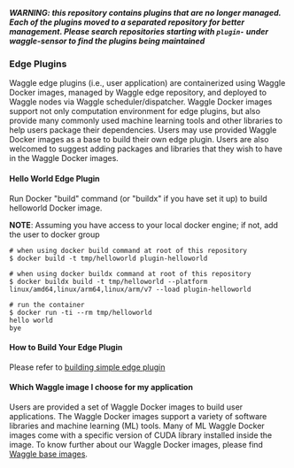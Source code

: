 _**WARNING: this repository contains plugins that are no longer managed. Each of the plugins moved to a separated repository for better management. Please search repositories starting with `plugin-` under waggle-sensor to find the plugins being maintained**_

### Edge Plugins

Waggle edge plugins (i.e., user application) are containerized using Waggle Docker images, managed by Waggle edge repository, and deployed to Waggle nodes via Waggle scheduler/dispatcher. Waggle Docker images support not only computation environment for edge plugins, but also provide many commonly used machine learning tools and other libraries to help users package their dependencies. Users may use provided Waggle Docker images as a base to build their own edge plugin. Users are also welcomed to suggest adding packages and libraries that they wish to have in the Waggle Docker images.

#### Hello World Edge Plugin

Run Docker "build" command (or "buildx" if you have set it up) to build helloworld Docker image.

__NOTE__: Assuming you have access to your local docker engine; if not, add the user to docker group

```
# when using docker build command at root of this repository
$ docker build -t tmp/helloworld plugin-helloworld

# when using docker buildx command at root of this repository
$ docker buildx build -t tmp/helloworld --platform linux/amd64,linux/arm64,linux/arm/v7 --load plugin-helloworld

# run the container
$ docker run -ti --rm tmp/helloworld
hello world
bye
```

#### How to Build Your Edge Plugin

Please refer to [building simple edge plugin](plugin-simple/README.md)

#### Which Waggle image I choose for my application

Users are provided a set of Waggle Docker images to build user applications. The Waggle Docker images support a variety of software libraries and machine learning (ML) tools. Many of ML Waggle Docker images come with a specific version of CUDA library installed inside the image. To know further about our Waggle Docker images, please find [Waggle base images](docs/waggle_base_images.md).
